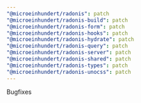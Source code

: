 ```yaml
---
"@microeinhundert/radonis": patch
"@microeinhundert/radonis-build": patch
"@microeinhundert/radonis-form": patch
"@microeinhundert/radonis-hooks": patch
"@microeinhundert/radonis-hydrate": patch
"@microeinhundert/radonis-query": patch
"@microeinhundert/radonis-server": patch
"@microeinhundert/radonis-shared": patch
"@microeinhundert/radonis-types": patch
"@microeinhundert/radonis-unocss": patch
---
```


Bugfixes
